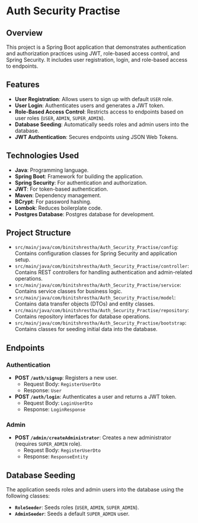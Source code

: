 # Auth Security Practise

## Overview
This project is a Spring Boot application that demonstrates authentication and authorization practices using JWT, role-based access control, and Spring Security. It includes user registration, login, and role-based access to endpoints.

## Features
- **User Registration**: Allows users to sign up with default `USER` role.
- **User Login**: Authenticates users and generates a JWT token.
- **Role-Based Access Control**: Restricts access to endpoints based on user roles (`USER`, `ADMIN`, `SUPER_ADMIN`).
- **Database Seeding**: Automatically seeds roles and admin users into the database.
- **JWT Authentication**: Secures endpoints using JSON Web Tokens.

## Technologies Used
- **Java**: Programming language.
- **Spring Boot**: Framework for building the application.
- **Spring Security**: For authentication and authorization.
- **JWT**: For token-based authentication.
- **Maven**: Dependency management.
- **BCrypt**: For password hashing.
- **Lombok**: Reduces boilerplate code.
- **Postgres Database**: Postgres database for development.

## Project Structure
- `src/main/java/com/binitshrestha/Auth_Security_Practise/config`: Contains configuration classes for Spring Security and application setup.
- `src/main/java/com/binitshrestha/Auth_Security_Practise/controller`: Contains REST controllers for handling authentication and admin-related operations.
- `src/main/java/com/binitshrestha/Auth_Security_Practise/service`: Contains service classes for business logic.
- `src/main/java/com/binitshrestha/Auth_Security_Practise/model`: Contains data transfer objects (DTOs) and entity classes.
- `src/main/java/com/binitshrestha/Auth_Security_Practise/repository`: Contains repository interfaces for database operations.
- `src/main/java/com/binitshrestha/Auth_Security_Practise/bootstrap`: Contains classes for seeding initial data into the database.

## Endpoints
### Authentication
- **POST `/auth/signup`**: Registers a new user.
  - Request Body: `RegisterUserDto`
  - Response: `User`
- **POST `/auth/login`**: Authenticates a user and returns a JWT token.
  - Request Body: `LoginUserDto`
  - Response: `LoginResponse`

### Admin
- **POST `/admin/createAdministrator`**: Creates a new administrator (requires `SUPER_ADMIN` role).
  - Request Body: `RegisterUserDto`
  - Response: `ResponseEntity`

## Database Seeding
The application seeds roles and admin users into the database using the following classes:
- **`RoleSeeder`**: Seeds roles (`USER`, `ADMIN`, `SUPER_ADMIN`).
- **`AdminSeeder`**: Seeds a default `SUPER_ADMIN` user.
